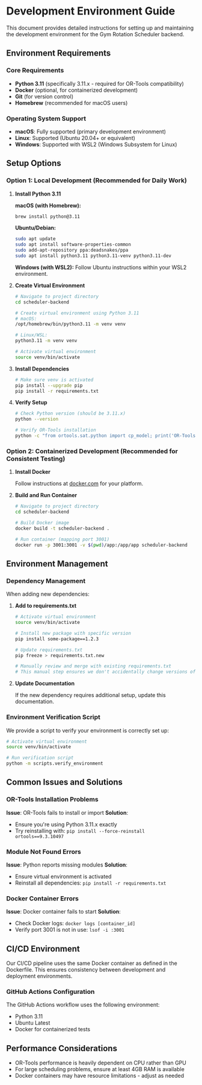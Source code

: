 # Development Environment Guide

This document provides detailed instructions for setting up and maintaining the development environment for the Gym Rotation Scheduler backend.

## Environment Requirements

### Core Requirements
- **Python 3.11** (specifically 3.11.x - required for OR-Tools compatibility)
- **Docker** (optional, for containerized development)
- **Git** (for version control)
- **Homebrew** (recommended for macOS users)

### Operating System Support
- **macOS**: Fully supported (primary development environment)
- **Linux**: Supported (Ubuntu 20.04+ or equivalent)
- **Windows**: Supported with WSL2 (Windows Subsystem for Linux)

## Setup Options

### Option 1: Local Development (Recommended for Daily Work)

1. **Install Python 3.11**

   **macOS (with Homebrew):**
   ```bash
   brew install python@3.11
   ```

   **Ubuntu/Debian:**
   ```bash
   sudo apt update
   sudo apt install software-properties-common
   sudo add-apt-repository ppa:deadsnakes/ppa
   sudo apt install python3.11 python3.11-venv python3.11-dev
   ```

   **Windows (with WSL2):**
   Follow Ubuntu instructions within your WSL2 environment.

2. **Create Virtual Environment**

   ```bash
   # Navigate to project directory
   cd scheduler-backend
   
   # Create virtual environment using Python 3.11
   # macOS:
   /opt/homebrew/bin/python3.11 -m venv venv
   
   # Linux/WSL:
   python3.11 -m venv venv
   
   # Activate virtual environment
   source venv/bin/activate
   ```

3. **Install Dependencies**

   ```bash
   # Make sure venv is activated
   pip install --upgrade pip
   pip install -r requirements.txt
   ```

4. **Verify Setup**

   ```bash
   # Check Python version (should be 3.11.x)
   python --version
   
   # Verify OR-Tools installation
   python -c "from ortools.sat.python import cp_model; print('OR-Tools installed successfully')"
   ```

### Option 2: Containerized Development (Recommended for Consistent Testing)

1. **Install Docker**

   Follow instructions at [docker.com](https://docs.docker.com/get-docker/) for your platform.

2. **Build and Run Container**

   ```bash
   # Navigate to project directory
   cd scheduler-backend
   
   # Build Docker image
   docker build -t scheduler-backend .
   
   # Run container (mapping port 3001)
   docker run -p 3001:3001 -v $(pwd)/app:/app/app scheduler-backend
   ```

## Environment Management

### Dependency Management

When adding new dependencies:

1. **Add to requirements.txt**
   
   ```bash
   # Activate virtual environment
   source venv/bin/activate
   
   # Install new package with specific version
   pip install some-package==1.2.3
   
   # Update requirements.txt
   pip freeze > requirements.txt.new
   
   # Manually review and merge with existing requirements.txt
   # This manual step ensures we don't accidentally change versions of existing packages
   ```

2. **Update Documentation**
   
   If the new dependency requires additional setup, update this documentation.

### Environment Verification Script

We provide a script to verify your environment is correctly set up:

```bash
# Activate virtual environment
source venv/bin/activate

# Run verification script
python -m scripts.verify_environment
```

## Common Issues and Solutions

### OR-Tools Installation Problems

**Issue**: OR-Tools fails to install or import
**Solution**: 
- Ensure you're using Python 3.11.x exactly
- Try reinstalling with: `pip install --force-reinstall ortools==9.3.10497`

### Module Not Found Errors

**Issue**: Python reports missing modules
**Solution**:
- Ensure virtual environment is activated
- Reinstall all dependencies: `pip install -r requirements.txt`

### Docker Container Errors

**Issue**: Docker container fails to start
**Solution**:
- Check Docker logs: `docker logs [container_id]`
- Verify port 3001 is not in use: `lsof -i :3001`

## CI/CD Environment

Our CI/CD pipeline uses the same Docker container as defined in the Dockerfile. This ensures consistency between development and deployment environments.

### GitHub Actions Configuration

The GitHub Actions workflow uses the following environment:
- Python 3.11
- Ubuntu Latest
- Docker for containerized tests

## Performance Considerations

- OR-Tools performance is heavily dependent on CPU rather than GPU
- For large scheduling problems, ensure at least 4GB RAM is available
- Docker containers may have resource limitations - adjust as needed 